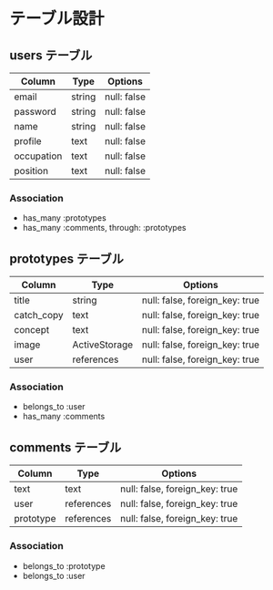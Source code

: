 # テーブル設計

## users テーブル

| Column             | Type   | Options     |
| ------------------ | ------ | ----------- |
| email              | string | null: false |
| password           | string | null: false |
| name               | string | null: false |
| profile            | text   | null: false |
| occupation         | text   | null: false |
| position           | text   | null: false |

### Association

- has_many :prototypes
- has_many :comments, through: :prototypes

## prototypes テーブル

| Column     | Type          | Options                        |
| -----------| ------------- | ------------------------------ |
| title      | string        | null: false, foreign_key: true |
| catch_copy | text          | null: false, foreign_key: true |
| concept    | text          | null: false, foreign_key: true |
| image      | ActiveStorage | null: false, foreign_key: true |
| user       | references    | null: false, foreign_key: true |

### Association

- belongs_to :user
- has_many :comments

## comments テーブル

| Column     | Type       | Options                        |
| ---------- | ---------- | ------------------------------ |
| text       | text       | null: false, foreign_key: true |
| user       | references | null: false, foreign_key: true |
| prototype  | references | null: false, foreign_key: true |

### Association

- belongs_to :prototype
- belongs_to :user

